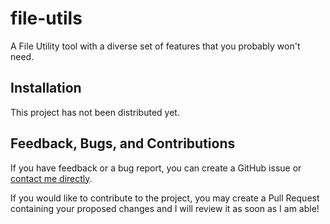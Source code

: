# file-utils

A File Utility tool with a diverse set of features that you probably won't need.

## Installation

This project has not been distributed yet.

## Feedback, Bugs, and Contributions

If you have feedback or a bug report, you can create a GitHub issue or [contact me directly](http://calendly.com/vyvy-vi).

If you would like to contribute to the project, you may create a Pull Request containing your proposed changes and I will review it as soon as I am able!
